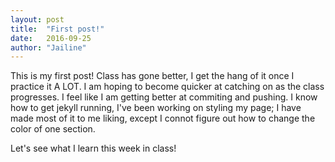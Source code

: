 ```yaml
---
layout: post
title:  "First post!"
date:   2016-09-25 
author: "Jailine"
---
```

This is my first post! Class has gone better, I get the hang of it once I practice it A LOT.  I am hoping to become quicker at catching on as the class progresses. 
I feel like I am getting better at commiting and pushing.  I know how to get jekyll running, I've been working on styling my page; I have made most of it to me liking, except I connot figure out how to change the color of one section.

Let's see what I learn this week in class!


